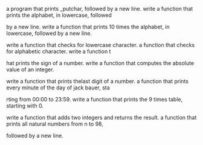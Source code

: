 a program that prints _putchar, followed by a new line. write a function that prints the alphabet, in lowercase, followed

 by a new line. write a function that prints 10 times the alphabet, in lowercase, followed by a new line.                

write a function that checks for lowercase character. a function that checks for alphabetic character. write a function t

hat prints the sign of a number. write a function that computes the absolute value of an integer.                        

write a function that prints thelast digit of a number. a function that prints every minute of the day of jack bauer, sta

rting from 00:00 to 23:59. write a function that prints the 9 times table, starting with 0.                              

write a function that adds two integers and returns the result. a function that prints all natural numbers from n to 98, 

followed by a new line.  
